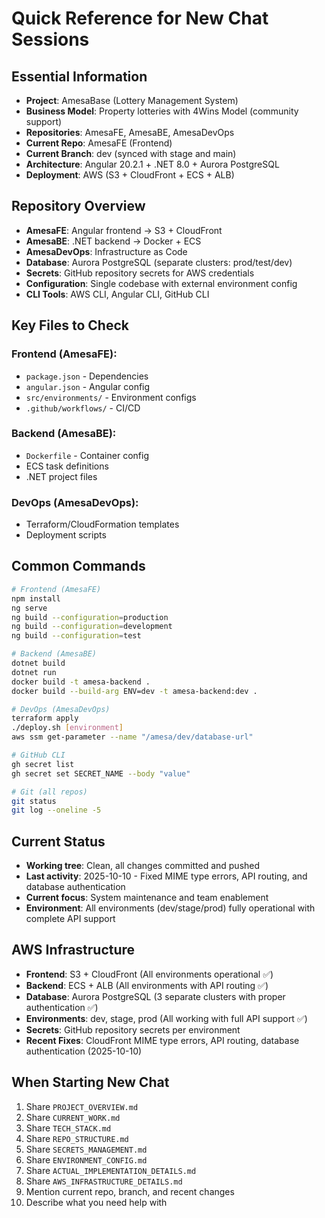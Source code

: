 # Quick Reference for New Chat Sessions

## Essential Information
- **Project**: AmesaBase (Lottery Management System)
- **Business Model**: Property lotteries with 4Wins Model (community support)
- **Repositories**: AmesaFE, AmesaBE, AmesaDevOps
- **Current Repo**: AmesaFE (Frontend)
- **Current Branch**: dev (synced with stage and main)
- **Architecture**: Angular 20.2.1 + .NET 8.0 + Aurora PostgreSQL
- **Deployment**: AWS (S3 + CloudFront + ECS + ALB)

## Repository Overview
- **AmesaFE**: Angular frontend → S3 + CloudFront
- **AmesaBE**: .NET backend → Docker + ECS
- **AmesaDevOps**: Infrastructure as Code
- **Database**: Aurora PostgreSQL (separate clusters: prod/test/dev)
- **Secrets**: GitHub repository secrets for AWS credentials
- **Configuration**: Single codebase with external environment config
- **CLI Tools**: AWS CLI, Angular CLI, GitHub CLI

## Key Files to Check
### Frontend (AmesaFE):
- `package.json` - Dependencies
- `angular.json` - Angular config
- `src/environments/` - Environment configs
- `.github/workflows/` - CI/CD

### Backend (AmesaBE):
- `Dockerfile` - Container config
- ECS task definitions
- .NET project files

### DevOps (AmesaDevOps):
- Terraform/CloudFormation templates
- Deployment scripts

## Common Commands
```bash
# Frontend (AmesaFE)
npm install
ng serve
ng build --configuration=production
ng build --configuration=development
ng build --configuration=test

# Backend (AmesaBE)
dotnet build
dotnet run
docker build -t amesa-backend .
docker build --build-arg ENV=dev -t amesa-backend:dev .

# DevOps (AmesaDevOps)
terraform apply
./deploy.sh [environment]
aws ssm get-parameter --name "/amesa/dev/database-url"

# GitHub CLI
gh secret list
gh secret set SECRET_NAME --body "value"

# Git (all repos)
git status
git log --oneline -5
```

## Current Status
- **Working tree**: Clean, all changes committed and pushed
- **Last activity**: 2025-10-10 - Fixed MIME type errors, API routing, and database authentication
- **Current focus**: System maintenance and team enablement
- **Environment**: All environments (dev/stage/prod) fully operational with complete API support

## AWS Infrastructure
- **Frontend**: S3 + CloudFront (All environments operational ✅)
- **Backend**: ECS + ALB (All environments with API routing ✅)
- **Database**: Aurora PostgreSQL (3 separate clusters with proper authentication ✅)
- **Environments**: dev, stage, prod (All working with full API support ✅)
- **Secrets**: GitHub repository secrets per environment
- **Recent Fixes**: CloudFront MIME type errors, API routing, database authentication (2025-10-10)

## When Starting New Chat
1. Share `PROJECT_OVERVIEW.md`
2. Share `CURRENT_WORK.md`
3. Share `TECH_STACK.md`
4. Share `REPO_STRUCTURE.md`
5. Share `SECRETS_MANAGEMENT.md`
6. Share `ENVIRONMENT_CONFIG.md`
7. Share `ACTUAL_IMPLEMENTATION_DETAILS.md`
8. Share `AWS_INFRASTRUCTURE_DETAILS.md`
9. Mention current repo, branch, and recent changes
10. Describe what you need help with
